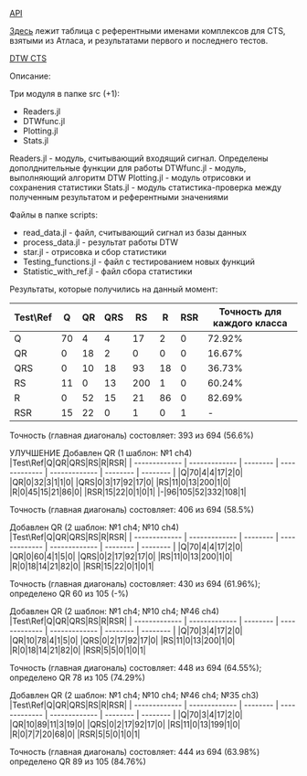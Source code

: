 [API](https://docs.google.com/document/d/15S-l3xFYkZzDPjWqhdg8-dzoC4kjOaoLgrXlObL3mHI/edit)

[Здесь](https://docs.google.com/spreadsheets/d/1XD9cMNXDkx_SQkhQfctSiTL_ooMIVG1hnuiRw8Ysd_Q/edit?usp=sharing) лежит таблица с референтными именами комплексов для CTS, взятыми из Атласа, и результатами первого и последнего тестов.

[DTW CTS](https://docs.google.com/spreadsheets/d/16_rrhj5hArVJwm8eLntaSSrybjEHx4Ql2goQJncBXg0/edit?gid=305734201#gid=305734201)

Описание:

Три модуля в папке src (+1):
- Readers.jl
- DTWfunc.jl
- Plotting.jl
- Stats.jl

Readers.jl - модуль, считывающий входящий сигнал. Определены дополднительные функции для работы
DTWfunc.jl - модуль, выполняющий алгоритм DTW
Plotting.jl - модуль отрисовки и сохранения статистики 
Stats.jl - модуль статистика-проверка между полученным результатом и референтными значениями

Файлы в папке scripts:
- read_data.jl - файл, считывающий сигнал из базы данных
- process_data.jl - результат работы DTW
- star.jl - отрисовка и сбор статистики
- Testing_functions.jl - файл с тестированием новых функций
- Statistic_with_ref.jl - файл сбора статистики

Результаты, которые получились на данный момент:


|Test\Ref|Q|QR|QRS|RS|R|RSR|Точность для каждого класса
| ------------- | ------------- | -------- | ------------- | ------------- | -------- | -------- | -------- |
|Q|70|4|4|17|2|0|72.92%|
|QR|0|18|2|0|0|0|16.67%|
|QRS|0|10|18|93|18|0|36.73%|
|RS|11|0|13|200|1|0|60.24%|
|R|0|52|15|21|86|0|82.69%|
|RSR|15|22|0|1|0|1|-|

Точность (главная диагональ) состовляет: 393 из 694 (56.6%)

УЛУЧШЕНИЕ
Добавлен QR (1 шаблон: №1 ch4)
|Test\Ref|Q|QR|QRS|RS|R|RSR|
| ------------- | ------------- | -------- | ------------- | ------------- | -------- | -------- |
|Q|70|4|4|17|2|0|
|QR|0|32|3|1|1|0|
|QRS|0|3|17|92|17|0|
|RS|11|0|13|200|1|0|
|R|0|45|15|21|86|0|
|RSR|15|22|0|1|0|1|
|-|96|105|52|332|108|1|

Точность (главная диагональ) состовляет: 406 из 694 (58.5%)


Добавлен QR (2 шаблон: №1 ch4; №10 ch4)
|Test\Ref|Q|QR|QRS|RS|R|RSR|
| ------------- | ------------- | -------- | ------------- | ------------- | -------- | -------- |
|Q|70|4|4|17|2|0|
|QR|0|60|4|1|5|0|
|QRS|0|2|17|92|17|0|
|RS|11|0|13|200|1|0|
|R|0|18|14|21|82|0|
|RSR|15|22|0|1|0|1|

Точность (главная диагональ) состовляет: 430 из 694 (61.96%); определено QR 60 из 105 (-%)


Добавлен QR (2 шаблон: №1 ch4; №10 ch4; №46 ch4)
|Test\Ref|Q|QR|QRS|RS|R|RSR|
| ------------- | ------------- | -------- | ------------- | ------------- | -------- | -------- |
|Q|70|3|4|17|2|0|
|QR|10|78|4|1|5|0|
|QRS|0|2|17|92|17|0|
|RS|11|0|13|200|1|0|
|R|0|18|14|21|82|0|
|RSR|5|5|0|1|0|1|

Точность (главная диагональ) состовляет: 448 из 694 (64.55%); определено QR 78 из 105 (74.29%)

Добавлен QR (2 шаблон: №1 ch4; №10 ch4; №46 ch4; №35 ch3)
|Test\Ref|Q|QR|QRS|RS|R|RSR|
| ------------- | ------------- | -------- | ------------- | ------------- | -------- | -------- |
|Q|70|3|4|17|2|0|
|QR|10|89|11|3|19|0|
|QRS|0|2|17|92|17|0|
|RS|11|0|13|199|1|0|
|R|0|7|7|20|68|0|
|RSR|5|5|0|1|0|1|

Точность (главная диагональ) состовляет: 444 из 694 (63.98%) определено QR 89 из 105 (84.76%)

